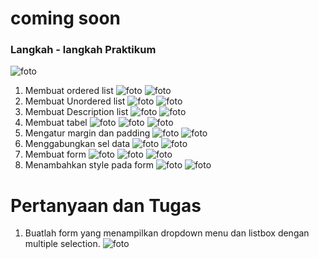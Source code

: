 # coming soon
### Langkah - langkah Praktikum
![foto](foto/1.png)
1. Membuat ordered list
![foto](foto/2.png)
![foto](foto/3.png)
2. Membuat Unordered list
![foto](foto/4.png)
![foto](foto/5.png)
3. Membuat Description list
![foto](foto/6.png)
![foto](foto/7.png)
4. Membuat tabel
![foto](foto/8.png)
![foto](foto/9.png)
![foto](foto/10.png)
5. Mengatur margin dan padding
![foto](foto/11.png)
![foto](foto/12.png)
6. Menggabungkan sel data
![foto](foto/13.png)
![foto](foto/14.png)
7. Membuat form
![foto](foto/15.png)
![foto](foto/16.png)
![foto](foto/17.png)
8. Menambahkan style pada form
![foto](foto/18.png)
![foto](foto/19.png)

# Pertanyaan dan Tugas
1. Buatlah form yang menampilkan dropdown menu dan listbox dengan multiple selection.
![foto](foto/20.png)